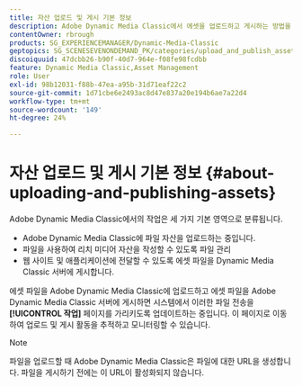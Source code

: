 ```yaml
---
title: 자산 업로드 및 게시 기본 정보
description: Adobe Dynamic Media Classic에서 에셋을 업로드하고 게시하는 방법을 알아봅니다.
contentOwner: rbrough
products: SG_EXPERIENCEMANAGER/Dynamic-Media-Classic
geptopics: SG_SCENESEVENONDEMAND_PK/categories/upload_and_publish_assets
discoiquuid: 47dcbb26-b90f-40d7-964e-f08fe98fcdbb
feature: Dynamic Media Classic,Asset Management
role: User
exl-id: 98b12031-f88b-47ea-a95b-31d71eaf22c2
source-git-commit: 1d71cbe6e2493ac8d47e837a20e194b6ae7a22d4
workflow-type: tm+mt
source-wordcount: '149'
ht-degree: 24%

---
```


# 자산 업로드 및 게시 기본 정보 {#about-uploading-and-publishing-assets}

Adobe Dynamic Media Classic에서의 작업은 세 가지 기본 영역으로 분류됩니다.

* Adobe Dynamic Media Classic에 파일 자산을 업로드하는 중입니다.
* 파일을 사용하여 리치 미디어 자산을 작성할 수 있도록 파일 관리
* 웹 사이트 및 애플리케이션에 전달할 수 있도록 에셋 파일을 Dynamic Media Classic 서버에 게시합니다.

에셋 파일을 Adobe Dynamic Media Classic에 업로드하고 에셋 파일을 Adobe Dynamic Media Classic 서버에 게시하면 시스템에서 이러한 파일 전송을 **[!UICONTROL 작업]** 페이지를 가리키도록 업데이트하는 중입니다. 이 페이지로 이동하여 업로드 및 게시 활동을 추적하고 모니터링할 수 있습니다.

>[!NOTE]
>
>파일을 업로드할 때 Adobe Dynamic Media Classic은 파일에 대한 URL을 생성합니다. 파일을 게시하기 전에는 이 URL이 활성화되지 않습니다.

<!-- >[!NOTE]
>
>A new Instant Publish feature was made available shortly after the release of Adobe Dynamic Media Classic 6.0. This feature, which publishes assets immediately with one step, is being rolled out gradually, replacing the **[!UICONTROL Mark for Publish]** functionality. Some users will continue to see the current interface and functionality for a while, until they are included in the rollout. In addition, some assets will continue to use the “Mark for Publish” process for a while after the rollout. -->
